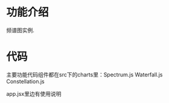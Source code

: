 # 功能介绍
频谱图实例.

# 代码
主要功能代码组件都在src下的charts里：Spectrum.js Waterfall.js Constellation.js

app.jsx里边有使用说明
